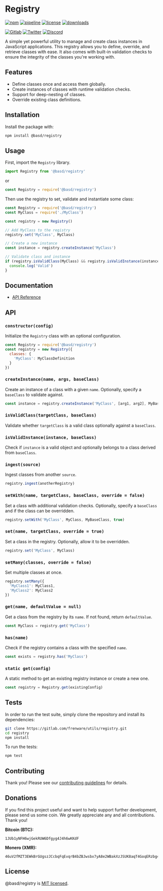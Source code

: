 # Registry

[![npm](https://img.shields.io/npm/v/@basd/registry?style=flat&logo=npm)](https://www.npmjs.com/package/@basd/registry)
[![pipeline](https://gitlab.com/frenware/utils/registry/badges/master/pipeline.svg)](https://gitlab.com/frenware/utils/registry/-/pipelines)
[![license](https://img.shields.io/npm/l/@basd/registry)](https://gitlab.com/frenware/utils/registry/-/blob/master/LICENSE)
[![downloads](https://img.shields.io/npm/dw/@basd/registry)](https://www.npmjs.com/package/@basd/registry) 

[![Gitlab](https://img.shields.io/badge/Gitlab%20-%20?logo=gitlab&color=%23383a40)](https://gitlab.com/frenware/utils/registry)
[![Twitter](https://img.shields.io/badge/@basdwon%20-%20?logo=twitter&color=%23383a40)](https://twitter.com/basdwon)
[![Discord](https://img.shields.io/badge/Basedwon%20-%20?logo=discord&color=%23383a40)](https://discordapp.com/users/basedwon)

A simple yet powerful utility to manage and create class instances in JavaScript applications. This registry allows you to define, override, and retrieve classes with ease. It also comes with built-in validation checks to ensure the integrity of the classes you're working with.

## Features

- Define classes once and access them globally.
- Create instances of classes with runtime validation checks.
- Support for deep-nesting of classes.
- Override existing class definitions.

## Installation

Install the package with:

```bash
npm install @basd/registry
```

## Usage

First, import the `Registry` library.

```js
import Registry from '@basd/registry'
```
or
```js
const Registry = require('@basd/registry')
```

Then use the registry to set, validate and instantiate some class:

```js
const Registry = require('@basd/registry')
const MyClass = require('./MyClass')

const registry = new Registry()

// Add MyClass to the registry
registry.set('MyClass', MyClass)

// Create a new instance
const instance = registry.createInstance('MyClass')

// Validate class and instance
if (registry.isValidClass(MyClass) && registry.isValidInstance(instance)) {
  console.log('Valid')
}
```

## Documentation

- [API Reference](/docs/api.md)

## API

### `constructor(config)`

Initialize the `Registry` class with an optional configuration.

```js
const Registry = require('@basd/registry')
const registry = new Registry({
  classes: {
    'MyClass': MyClassDefinition
  }
})
```

### `createInstance(name, args, baseClass)`

Create an instance of a class with a given `name`. Optionally, specify a `baseClass` to validate against.

```js
const instance = registry.createInstance('MyClass', [arg1, arg2], MyBaseClass)
```

### `isValidClass(targetClass, baseClass)`

Validate whether `targetClass` is a valid class optionally against a `baseClass`.

### `isValidInstance(instance, baseClass)`

Check if `instance` is a valid object and optionally belongs to a class derived from `baseClass`.

### `ingest(source)`

Ingest classes from another `source`.

```js
registry.ingest(anotherRegistry)
```

### `setWith(name, targetClass, baseClass, override = false)`

Set a class with additional validation checks. Optionally, specify a `baseClass` and if the class can be overridden.

```js
registry.setWith('MyClass', MyClass, MyBaseClass, true)
```

### `set(name, targetClass, override = true)`

Set a class in the registry. Optionally, allow it to be overridden.

```js
registry.set('MyClass', MyClass)
```

### `setMany(classes, override = false)`

Set multiple classes at once.

```js
registry.setMany({
  'MyClass1': MyClass1,
  'MyClass2': MyClass2
})
```

### `get(name, defaultValue = null)`

Get a class from the registry by its `name`. If not found, return `defaultValue`.

```js
const MyClass = registry.get('MyClass')
```

### `has(name)`

Check if the registry contains a class with the specified `name`.

```js
const exists = registry.has('MyClass')
```

### `static get(config)`

A static method to get an existing registry instance or create a new one.

```js
const registry = Registry.get(existingConfig)
```

## Tests

In order to run the test suite, simply clone the repository and install its dependencies:

```bash
git clone https://gitlab.com/frenware/utils/registry.git
cd registry
npm install
```

To run the tests:

```bash
npm test
```

## Contributing

Thank you! Please see our [contributing guidelines](/docs/contributing.md) for details.

## Donations

If you find this project useful and want to help support further development, please send us some coin. We greatly appreciate any and all contributions. Thank you!

**Bitcoin (BTC):**
```
1JUb1yNFH6wjGekRUW6Dfgyg4J4h6wKKdF
```

**Monero (XMR):**
```
46uV2fMZT3EWkBrGUgszJCcbqFqEvqrB4bZBJwsbx7yA8e2WBakXzJSUK8aqT4GoqERzbg4oKT2SiPeCgjzVH6VpSQ5y7KQ
```

## License

@basd/registry is [MIT licensed](https://gitlab.com/frenware/utils/registry/-/blob/master/LICENSE).
